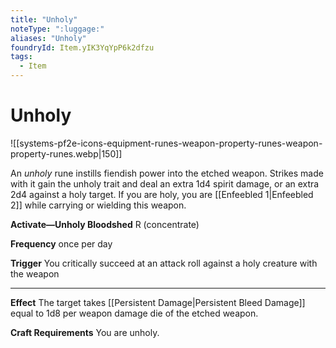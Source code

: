 ```yaml
---
title: "Unholy"
noteType: ":luggage:"
aliases: "Unholy"
foundryId: Item.yIK3YqYpP6k2dfzu
tags:
  - Item
---
```


# Unholy
![[systems-pf2e-icons-equipment-runes-weapon-property-runes-weapon-property-runes.webp|150]]

An _unholy_ rune instills fiendish power into the etched weapon. Strikes made with it gain the unholy trait and deal an extra 1d4 spirit damage, or an extra 2d4 against a holy target. If you are holy, you are [[Enfeebled 1|Enfeebled 2]] while carrying or wielding this weapon.

**Activate—Unholy Bloodshed** R (concentrate)

**Frequency** once per day

**Trigger** You critically succeed at an attack roll against a holy creature with the weapon

* * *

**Effect** The target takes [[Persistent Damage|Persistent Bleed Damage]] equal to 1d8 per weapon damage die of the etched weapon.

**Craft Requirements** You are unholy.
